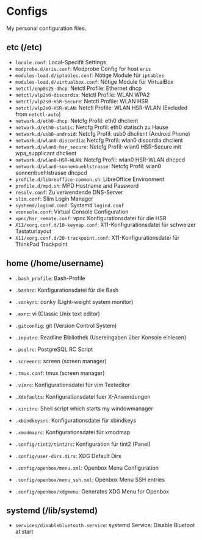 Configs
=======

My personal configuration files.

etc (/etc)
----------
* `locale.conf`: Local-Specifit Settings
* `modprobe.d/eris.conf`: Modprobe Config for host `eris`
* `modules-load.d/iptables.conf`: Nötige Module für `iptables`
* `modules-load.d/virtualbox.conf`: Nötige Module für VirtualBox
* `netctl/enp0s25-dhcp`: Netctl Profile: Ethernet dhcp
* `netctl/wlp2s0-discordia`: Netctl Profile: WLAN WPA2
* `netctl/wlp2s0-HSR-Secure`: Netctl Profile: WLAN HSR
* `netctl/wlp2s0-HSR-WLAN`: Netctl Profile: WLAN HSR-WLAN (Excluded from `netctl-auto`)
* `network.d/eth0-dhcp`: Netcfg Profil: eth0 dhclient
* `network.d/eth0-static`: Netcfg Profil: eth0 statisch zu Hause
* `network.d/usb0-android`: Netcfg Profil: usb0 dhclient (Android Phone)
* `network.d/wlan0-discordia`: Netcfg Profil: wlan0 discordia dhclient
* `network.d/wlan0-hsr_secure`: Netcfg Profil: wlan0 HSR-Secure mit wpa\_supplicant dhclient
* `network.d/wlan0-HSR-WLAN`: Netcfg Profil: wlan0 HSR-WLAN dhcpcd
* `network.d/wlan0-sonnenbuehlstrasse`: Netcfg Profil: wlan0 sonnenbuehlstrasse dhcpcd
* `profile.d/libreoffice-common.sh`: LibreOffice Environment
* `profile.d/mpd.sh`: MPD Hostname and Password
* `resolv.conf`: Zu verwendende DNS-Server
* `slim.conf`: Slim Login Manager
* `systemd/logind.conf`: Systemd `logind.conf`
* `vconsole.conf`: Virtual Console Configuration
* `vpnc/hsr_remote.conf`: vpnc Konfigurationsdatei für die HSR
* `X11/xorg.conf.d/10-keymap.conf`: X11-Konfigurationsdatei für schweizer Tastaturlayout
* `X11/xorg.conf.d/20-trackpoint.conf`: X11-Konfigurationsdatei für ThinkPad Trackpoint

home (/home/username)
---------------------
* `.bash_profile`: Bash-Profile
* `.bashrc`: Konfigurationsdatei für die Bash
* `.conkyrc`: conky (Light-weight system monitor)
* `.exrc`: vi (Classic Unix text editor)
* `.gitconfig`: git (Version Control System)
* `.inputrc`: Readline Bibliothek (Usereingaben über Konsole einlesen)
* `.psqlrc`: PostgreSQL RC Script
* `.screenrc`: screen (screen manager)
* `.tmux.conf`: tmux (screen manager)
* `.vimrc`: Konfigurationsdatei für vim Texteditor
* `.Xdefaults`: Konfigurationsdatei fuer X-Anwendungen
* `.xinitrc`: Shell script which starts my windowmanager
* `.xbindkeysrc`: Konfigurationsdatei für xbindkeys
* `.xmodmaprc`: Konfigurationsdatei für xmodmap

* `.config/tint2/tint2rc`: Konfiguration für tint2 (Panel)
* `.config/user-dirs.dirs`: XDG Default Dirs
* `.config/openbox/menu.xml`: Openbox Menu Configuration
* `.config/openbox/menu_ssh.xml`: Openbox Menu SSH entries
* `.config/openbox/xdgmenu`: Generates XDG Menu for Openbox

systemd (/lib/systemd)
----------------------
* `services/disablebluetooth.service`: systemd Service: Disable Bluetoot at start




